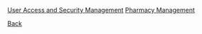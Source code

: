 [User Access and Security Management](https://github.com/hmislk/hmis/wiki/User-Access-and-Security-Management)
[Pharmacy Management](https://github.com/hmislk/hmis/wiki/Pharmacy-Management)

[Back](https://github.com/hmislk/hmis/wiki)